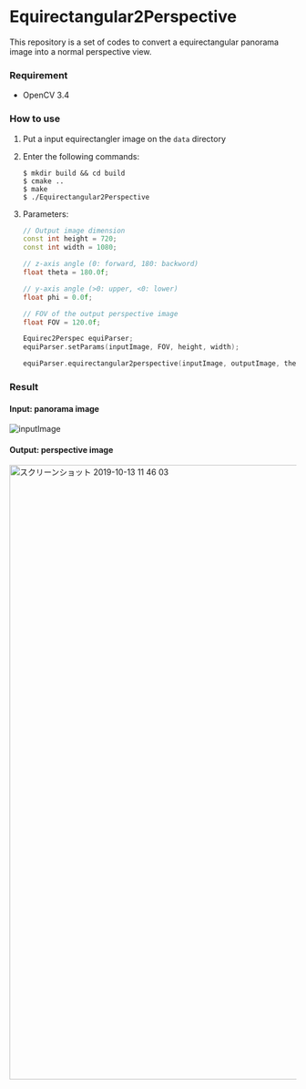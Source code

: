 # Equirectangular2Perspective

This repository is a set of codes to convert a equirectangular panorama image into a normal perspective view.

### Requirement
- OpenCV 3.4

### How to use
1. Put a input equirectangler image on the `data` directory

2. Enter the following commands:
    ```
    $ mkdir build && cd build
    $ cmake ..
    $ make
    $ ./Equirectangular2Perspective
    ```

3. Parameters:  
    ```c++
    // Output image dimension
    const int height = 720;
    const int width = 1080;

    // z-axis angle (0: forward, 180: backword)
    float theta = 180.0f;

    // y-axis angle (>0: upper, <0: lower)
    float phi = 0.0f;

    // FOV of the output perspective image
    float FOV = 120.0f;

    Equirec2Perspec equiParser;
    equiParser.setParams(inputImage, FOV, height, width);

    equiParser.equirectangular2perspective(inputImage, outputImage, theta, phi);
    ```

### Result
#### Input: panorama image
![inputImage](https://user-images.githubusercontent.com/26996041/66710246-71740780-edaf-11e9-9df3-e81fc70d22eb.jpg)

#### Output: perspective image
<img width="1079" alt="スクリーンショット 2019-10-13 11 46 03" src="https://user-images.githubusercontent.com/26996041/66710253-9799a780-edaf-11e9-994b-c88f5dc3091a.png">